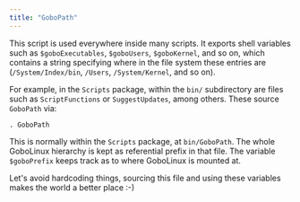 ```yaml
---
title: "GoboPath"
---
```


This script is used everywhere inside many scripts. It exports shell variables
such as `$goboExecutables`, `$goboUsers`, `$goboKernel`, and so on, which
contains a string specifying where in the file system these entries are
(`/System/Index/bin`, `/Users`, `/System/Kernel`, and so on).

For example, in the `Scripts` package, within the `bin/` subdirectory are files
such as `ScriptFunctions` or `SuggestUpdates`, among others. These source
`GoboPath` via:

```fish
. GoboPath
```

This is normally within the `Scripts` package, at `bin/GoboPath`. The whole
GoboLinux hierarchy is kept as referential prefix in that file. The variable
`$goboPrefix` keeps track as to where GoboLinux is mounted at.

Let's avoid hardcoding things, sourcing this file and using these variables
makes the world a better place :-)
